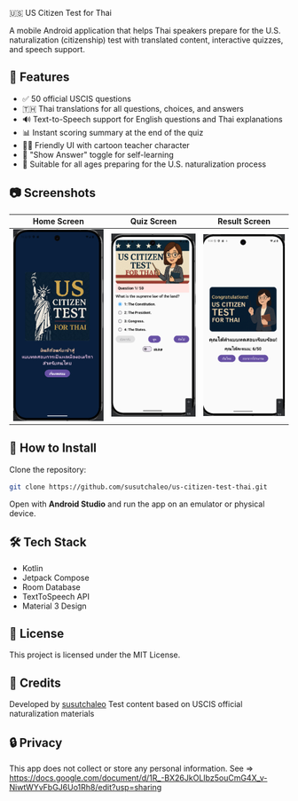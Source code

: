 🇺🇸 US Citizen Test for Thai

A mobile Android application that helps Thai speakers prepare for the U.S. naturalization (citizenship) test with translated content, interactive quizzes, and speech support.

## 📱 Features

- ✅ 50 official USCIS questions
- 🇹🇭 Thai translations for all questions, choices, and answers
- 🔊 Text-to-Speech support for English questions and Thai explanations
- 📊 Instant scoring summary at the end of the quiz
- 👩‍🏫 Friendly UI with cartoon teacher character
- 🧠 "Show Answer" toggle for self-learning
- 🧩 Suitable for all ages preparing for the U.S. naturalization process

## 📷 Screenshots

| Home Screen | Quiz Screen | Result Screen |
|-------------|-------------|----------------|
| ![Home](screenshots/home.png) | ![Quiz](screenshots/quiz.png) | ![Result](screenshots/result.png) |

## 🚀 How to Install

Clone the repository:

```bash
git clone https://github.com/susutchaleo/us-citizen-test-thai.git
````

Open with **Android Studio** and run the app on an emulator or physical device.

## 🛠 Tech Stack

* Kotlin
* Jetpack Compose
* Room Database
* TextToSpeech API
* Material 3 Design

## 📜 License

This project is licensed under the MIT License.

## 🙏 Credits

Developed by [susutchaleo](https://github.com/susutchaleo)
Test content based on USCIS official naturalization materials

## 🔒 Privacy

This app does not collect or store any personal information.
See => https://docs.google.com/document/d/1R_-BX26JkOLIbz5ouCmG4X_v-NiwtWYvFbGJ6Uo1Rh8/edit?usp=sharing
